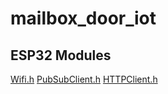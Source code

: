 # mailbox_door_iot


## ESP32 Modules

[Wifi.h](https://www.arduino.cc/reference/en/libraries/wifi/)
[PubSubClient.h](https://www.arduino.cc/reference/en/libraries/pubsubclient/)
[HTTPClient.h](https://www.arduino.cc/reference/en/libraries/httpclient/)
